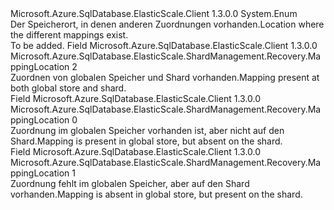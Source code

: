 <Type Name="MappingLocation" FullName="Microsoft.Azure.SqlDatabase.ElasticScale.ShardManagement.Recovery.MappingLocation">
  <TypeSignature Language="C#" Value="public enum MappingLocation" />
  <TypeSignature Language="ILAsm" Value=".class public auto ansi sealed MappingLocation extends System.Enum" />
  <TypeSignature Language="DocId" Value="T:Microsoft.Azure.SqlDatabase.ElasticScale.ShardManagement.Recovery.MappingLocation" />
  <TypeSignature Language="VB.NET" Value="Public Enum MappingLocation" />
  <TypeSignature Language="F#" Value="type MappingLocation = " />
  <AssemblyInfo>
    <AssemblyName>Microsoft.Azure.SqlDatabase.ElasticScale.Client</AssemblyName>
    <AssemblyVersion>1.3.0.0</AssemblyVersion>
  </AssemblyInfo>
  <Base>
    <BaseTypeName>System.Enum</BaseTypeName>
  </Base>
  <Docs>
    <summary>
            <span data-ttu-id="46446-101">Der Speicherort, in denen anderen Zuordnungen vorhanden.</span><span class="sxs-lookup"><span data-stu-id="46446-101">Location where the different mappings exist.</span></span>
            </summary>
    <remarks>To be added.</remarks>
  </Docs>
  <Members>
    <Member MemberName="MappingInShardMapAndShard">
      <MemberSignature Language="C#" Value="MappingInShardMapAndShard" />
      <MemberSignature Language="ILAsm" Value=".field public static literal valuetype Microsoft.Azure.SqlDatabase.ElasticScale.ShardManagement.Recovery.MappingLocation MappingInShardMapAndShard = int32(2)" />
      <MemberSignature Language="DocId" Value="F:Microsoft.Azure.SqlDatabase.ElasticScale.ShardManagement.Recovery.MappingLocation.MappingInShardMapAndShard" />
      <MemberSignature Language="VB.NET" Value="MappingInShardMapAndShard" />
      <MemberSignature Language="F#" Value="MappingInShardMapAndShard = 2" Usage="Microsoft.Azure.SqlDatabase.ElasticScale.ShardManagement.Recovery.MappingLocation.MappingInShardMapAndShard" />
      <MemberType>Field</MemberType>
      <AssemblyInfo>
        <AssemblyName>Microsoft.Azure.SqlDatabase.ElasticScale.Client</AssemblyName>
        <AssemblyVersion>1.3.0.0</AssemblyVersion>
      </AssemblyInfo>
      <ReturnValue>
        <ReturnType>Microsoft.Azure.SqlDatabase.ElasticScale.ShardManagement.Recovery.MappingLocation</ReturnType>
      </ReturnValue>
      <MemberValue>2</MemberValue>
      <Docs>
        <summary>
            <span data-ttu-id="46446-102">Zuordnen von globalen Speicher und Shard vorhanden.</span><span class="sxs-lookup"><span data-stu-id="46446-102">Mapping present at both global store and shard.</span></span>
            </summary>
      </Docs>
    </Member>
    <Member MemberName="MappingInShardMapOnly">
      <MemberSignature Language="C#" Value="MappingInShardMapOnly" />
      <MemberSignature Language="ILAsm" Value=".field public static literal valuetype Microsoft.Azure.SqlDatabase.ElasticScale.ShardManagement.Recovery.MappingLocation MappingInShardMapOnly = int32(0)" />
      <MemberSignature Language="DocId" Value="F:Microsoft.Azure.SqlDatabase.ElasticScale.ShardManagement.Recovery.MappingLocation.MappingInShardMapOnly" />
      <MemberSignature Language="VB.NET" Value="MappingInShardMapOnly" />
      <MemberSignature Language="F#" Value="MappingInShardMapOnly = 0" Usage="Microsoft.Azure.SqlDatabase.ElasticScale.ShardManagement.Recovery.MappingLocation.MappingInShardMapOnly" />
      <MemberType>Field</MemberType>
      <AssemblyInfo>
        <AssemblyName>Microsoft.Azure.SqlDatabase.ElasticScale.Client</AssemblyName>
        <AssemblyVersion>1.3.0.0</AssemblyVersion>
      </AssemblyInfo>
      <ReturnValue>
        <ReturnType>Microsoft.Azure.SqlDatabase.ElasticScale.ShardManagement.Recovery.MappingLocation</ReturnType>
      </ReturnValue>
      <MemberValue>0</MemberValue>
      <Docs>
        <summary>
            <span data-ttu-id="46446-103">Zuordnung im globalen Speicher vorhanden ist, aber nicht auf den Shard.</span><span class="sxs-lookup"><span data-stu-id="46446-103">Mapping is present in global store, but absent on the shard.</span></span>
            </summary>
      </Docs>
    </Member>
    <Member MemberName="MappingInShardOnly">
      <MemberSignature Language="C#" Value="MappingInShardOnly" />
      <MemberSignature Language="ILAsm" Value=".field public static literal valuetype Microsoft.Azure.SqlDatabase.ElasticScale.ShardManagement.Recovery.MappingLocation MappingInShardOnly = int32(1)" />
      <MemberSignature Language="DocId" Value="F:Microsoft.Azure.SqlDatabase.ElasticScale.ShardManagement.Recovery.MappingLocation.MappingInShardOnly" />
      <MemberSignature Language="VB.NET" Value="MappingInShardOnly" />
      <MemberSignature Language="F#" Value="MappingInShardOnly = 1" Usage="Microsoft.Azure.SqlDatabase.ElasticScale.ShardManagement.Recovery.MappingLocation.MappingInShardOnly" />
      <MemberType>Field</MemberType>
      <AssemblyInfo>
        <AssemblyName>Microsoft.Azure.SqlDatabase.ElasticScale.Client</AssemblyName>
        <AssemblyVersion>1.3.0.0</AssemblyVersion>
      </AssemblyInfo>
      <ReturnValue>
        <ReturnType>Microsoft.Azure.SqlDatabase.ElasticScale.ShardManagement.Recovery.MappingLocation</ReturnType>
      </ReturnValue>
      <MemberValue>1</MemberValue>
      <Docs>
        <summary>
            <span data-ttu-id="46446-104">Zuordnung fehlt im globalen Speicher, aber auf den Shard vorhanden.</span><span class="sxs-lookup"><span data-stu-id="46446-104">Mapping is absent in global store, but present on the shard.</span></span>
            </summary>
      </Docs>
    </Member>
  </Members>
</Type>